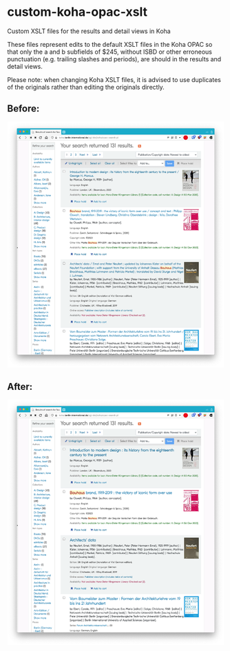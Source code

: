 # custom-koha-opac-xslt
Custom XSLT files for the results and detail views in Koha

These files represent edits to the default XSLT files in the Koha OPAC so that only the a and b subfields of $245, without ISBD or other erroneous punctuation (e.g. trailing slashes and periods), are should in the results and detail views.

Please note: when changing Koha XSLT files, it is advised to use duplicates of the originals rather than editing the originals directly.

## Before:
![Screenshot of results view before edits to the XSLT file](https://github.com/BI-Library/custom-koha-opac-xslt/blob/main/images/before.png "Notice that additional 245 subfields are included in the title display. For instance in the third result listed here, the 'state of responsibility' field (i.e. 245$c) is included.")

## After:
![Screenshot of results view after edits to the XSLT file](https://github.com/BI-Library/custom-koha-opac-xslt/blob/main/images/after.png "Here you can see that we have excluded additional subfields deemed to be redundant in an attempt to improve readability. We have also removed trailing punctuation which wasn't consistent throughout the bibliographic records; trailing slashes and periods for example.")